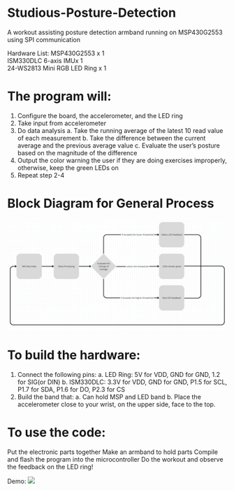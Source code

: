 # Studious-Posture-Detection

A workout assisting posture detection armband running on MSP430G2553 using SPI communication

Hardware List:
MSP430G2553 x 1 \
ISM330DLC 6-axis IMUx 1 \
24-WS2813 Mini RGB LED Ring x 1 

# The program will:
1. Configure the board, the accelerometer, and the LED ring
2. Take input from accelerometer
3. Do data analysis
  a. Take the running average of the latest 10 read value of each measurement
  b. Take the difference between the current average and the previous average value
  c. Evaluate the user’s posture based on the magnitude of the difference
4. Output the color warning the user if they are doing exercises improperly, otherwise, keep the green LEDs on
5. Repeat step 2-4

# Block Diagram for General Process
![](https://github.com/abigailyaxinbo/Studious-Posture-Detection/blob/main/block%20diagram%201.png)

# To build the hardware:
1. Connect the following pins:
  a. LED Ring: 5V for VDD, GND for GND, 1.2 for SIG(or DIN)
  b. ISM330DLC: 3.3V for VDD, GND for GND, P1.5 for SCL, P1.7 for SDA, P1.6 for DO, P2.3 for CS
2. Build the band that: 
  a. Can hold MSP and LED band
  b. Place the accelerometer close to your wrist, on the upper side, face to the top.

# To use the code:
Put the electronic parts together
Make an armband to hold parts
Compile and flash the program into the microcontroller
Do the workout and observe the feedback on the LED ring!

Demo:
![](https://github.com/abigailyaxinbo/Studious-Posture-Detection/blob/main/demo-1.gif)

